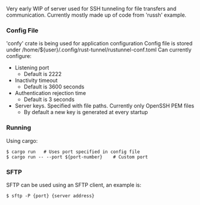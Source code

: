 Very early WIP of server used for SSH tunneling for file transfers and communication.
Currently mostly made up of code from 'russh' example.

### Config File
'confy' crate is being used for application configuration
Config file is stored under /home/${user}/.config/rust-tunnel/rustunnel-conf.toml
Can currently configure:
* Listening port
    * Default is 2222
* Inactivity timeout
    * Default is 3600 seconds
* Authentication rejection time
    * Default is 3 seconds 
* Server keys. Specified with file paths. Currently only OpenSSH PEM files
    * By default a new key is generated at every startup

### Running
Using cargo:
```
$ cargo run   # Uses port specified in config file
$ cargo run -- --port ${port-number}    # Custom port
```

### SFTP
SFTP can be used using an SFTP client, an example is:
```
$ sftp -P {port} {server address}
```
